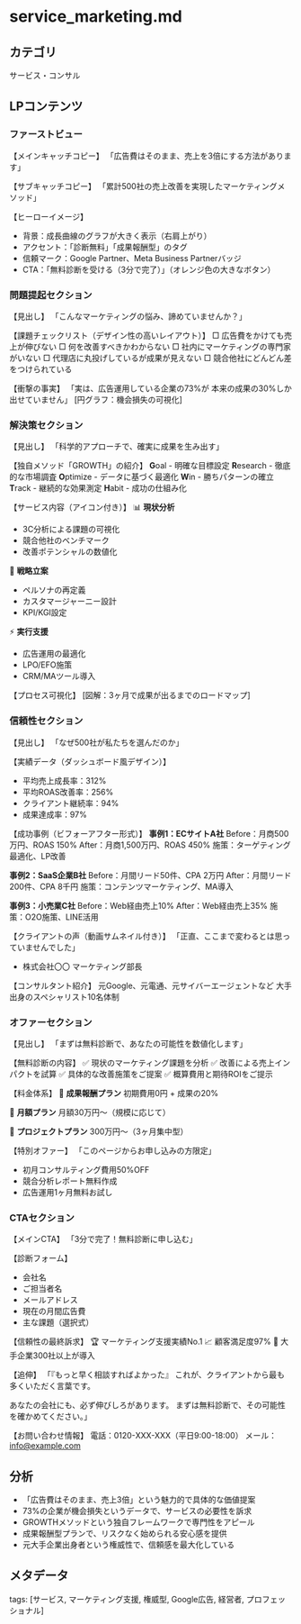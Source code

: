 # service_marketing.md

## カテゴリ
サービス・コンサル

## LPコンテンツ

### ファーストビュー
【メインキャッチコピー】
「広告費はそのまま、売上を3倍にする方法があります」

【サブキャッチコピー】
「累計500社の売上改善を実現したマーケティングメソッド」

【ヒーローイメージ】
- 背景：成長曲線のグラフが大きく表示（右肩上がり）
- アクセント：「診断無料」「成果報酬型」のタグ
- 信頼マーク：Google Partner、Meta Business Partnerバッジ
- CTA：「無料診断を受ける（3分で完了）」（オレンジ色の大きなボタン）

### 問題提起セクション
【見出し】
「こんなマーケティングの悩み、諦めていませんか？」

【課題チェックリスト（デザイン性の高いレイアウト）】
□ 広告費をかけても売上が伸びない
□ 何を改善すべきかわからない
□ 社内にマーケティングの専門家がいない
□ 代理店に丸投げしているが成果が見えない
□ 競合他社にどんどん差をつけられている

【衝撃の事実】
「実は、広告運用している企業の73%が
本来の成果の30%しか出せていません」
[円グラフ：機会損失の可視化]

### 解決策セクション
【見出し】
「科学的アプローチで、確実に成果を生み出す」

【独自メソッド「GROWTH」の紹介】
**G**oal - 明確な目標設定
**R**esearch - 徹底的な市場調査
**O**ptimize - データに基づく最適化
**W**in - 勝ちパターンの確立
**T**rack - 継続的な効果測定
**H**abit - 成功の仕組み化

【サービス内容（アイコン付き）】
📊 **現状分析**
- 3C分析による課題の可視化
- 競合他社のベンチマーク
- 改善ポテンシャルの数値化

🎯 **戦略立案**
- ペルソナの再定義
- カスタマージャーニー設計
- KPI/KGI設定

⚡ **実行支援**
- 広告運用の最適化
- LPO/EFO施策
- CRM/MAツール導入

【プロセス可視化】
[図解：3ヶ月で成果が出るまでのロードマップ]

### 信頼性セクション
【見出し】
「なぜ500社が私たちを選んだのか」

【実績データ（ダッシュボード風デザイン）】
- 平均売上成長率：312%
- 平均ROAS改善率：256%
- クライアント継続率：94%
- 成果達成率：97%

【成功事例（ビフォーアフター形式）】
**事例1：ECサイトA社**
Before：月商500万円、ROAS 150%
After：月商1,500万円、ROAS 450%
施策：ターゲティング最適化、LP改善

**事例2：SaaS企業B社**
Before：月間リード50件、CPA 2万円
After：月間リード200件、CPA 8千円
施策：コンテンツマーケティング、MA導入

**事例3：小売業C社**
Before：Web経由売上10%
After：Web経由売上35%
施策：O2O施策、LINE活用

【クライアントの声（動画サムネイル付き）】
「正直、ここまで変わるとは思っていませんでした」
- 株式会社〇〇 マーケティング部長

【コンサルタント紹介】
元Google、元電通、元サイバーエージェントなど
大手出身のスペシャリスト10名体制

### オファーセクション
【見出し】
「まずは無料診断で、あなたの可能性を数値化します」

【無料診断の内容】
✅ 現状のマーケティング課題を分析
✅ 改善による売上インパクトを試算
✅ 具体的な改善施策をご提案
✅ 概算費用と期待ROIをご提示

【料金体系】
🎯 **成果報酬プラン**
初期費用0円 + 成果の20%

💎 **月額プラン**
月額30万円〜（規模に応じて）

🚀 **プロジェクトプラン**
300万円〜（3ヶ月集中型）

【特別オファー】
「このページからお申し込みの方限定」
- 初月コンサルティング費用50%OFF
- 競合分析レポート無料作成
- 広告運用1ヶ月無料お試し

### CTAセクション
【メインCTA】
「3分で完了！無料診断に申し込む」

【診断フォーム】
- 会社名
- ご担当者名
- メールアドレス
- 現在の月間広告費
- 主な課題（選択式）

【信頼性の最終訴求】
🏆 マーケティング支援実績No.1
📈 顧客満足度97%
🤝 大手企業300社以上が導入

【追伸】
「『もっと早く相談すればよかった』
これが、クライアントから最も多くいただく言葉です。

あなたの会社にも、必ず伸びしろがあります。
まずは無料診断で、その可能性を確かめてください。」

【お問い合わせ情報】
電話：0120-XXX-XXX（平日9:00-18:00）
メール：info@example.com

## 分析
- 「広告費はそのまま、売上3倍」という魅力的で具体的な価値提案
- 73%の企業が機会損失というデータで、サービスの必要性を訴求
- GROWTHメソッドという独自フレームワークで専門性をアピール
- 成果報酬型プランで、リスクなく始められる安心感を提供
- 元大手企業出身者という権威性で、信頼感を最大化している

## メタデータ
tags: [サービス, マーケティング支援, 権威型, Google広告, 経営者, プロフェッショナル]